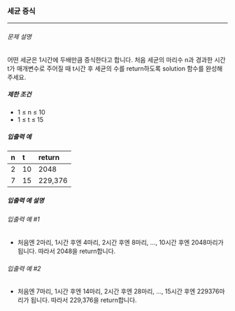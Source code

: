 ### 세균 증식

***

###### 문제 설명

어떤 세균은 1시간에 두배만큼 증식한다고 합니다. 처음 세균의 마리수 n과 경과한 시간 t가 매개변수로 주어질 때 t시간 후 세균의 수를 return하도록 solution 함수를 완성해주세요.

##### 제한 조건

- 1 ≤ n ≤ 10
- 1 ≤ t ≤ 15

##### 입출력 예

| n|t | return    | 
| :--- | :--- | :--- |
| 2    | 10  | 2048|
| 7  | 15   | 229,376|

##### 입출력 예 설명
###### 입출력 예 #1
- 처음엔 2마리, 1시간 후엔 4마리, 2시간 후엔 8마리, ..., 10시간 후엔 2048마리가 됩니다. 따라서 2048을 return합니다.
###### 입출력 예 #2
- 처음엔 7마리, 1시간 후엔 14마리, 2시간 후엔 28마리, ..., 15시간 후엔 229376마리가 됩니다. 따라서 229,376을 return합니다.